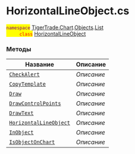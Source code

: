 
# HorizontalLineObject.cs
<mark style="color:purple;">`namespace`</mark> [TigerTrade.Chart](../../../../TigerTrade.Chart.md).[Objects](../../../../TigerTrade.Chart/Objects.md).[List](../../../../TigerTrade.Chart/Objects/List.md)  
<mark style="color:red;">&nbsp;&nbsp;&nbsp;&nbsp;&nbsp;&nbsp;&nbsp;&nbsp;&nbsp;`class`</mark> [HorizontalLineObject](../HorizontalLineObject.cs.md)

### Методы
| Название | Описание |
| --- | --- |
| [`CheckAlert`](./Методы/CheckAlert.md) | *Описание* |
| [`CopyTemplate`](./Методы/CopyTemplate.md) | *Описание* |
| [`Draw`](./Методы/Draw.md) | *Описание* |
| [`DrawControlPoints`](./Методы/DrawControlPoints.md) | *Описание* |
| [`DrawText`](./Методы/DrawText.md) | *Описание* |
| [`HorizontalLineObject`](./Методы/HorizontalLineObject.md) | *Описание* |
| [`InObject`](./Методы/InObject.md) | *Описание* |
| [`IsObjectOnChart`](./Методы/IsObjectOnChart.md) | *Описание* |

